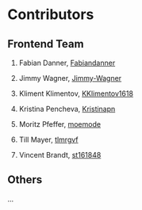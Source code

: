 # Contributors

## Frontend Team

1. Fabian Danner, [Fabiandanner](https://github.com/Fabiandanner)

2. Jimmy Wagner, [Jimmy-Wagner](https://github.com/Jimmy-Wagner)

3. Kliment Klimentov, [KKlimentov1618](https://github.com/KKlimentov1618) 

4. Kristina Pencheva, [Kristinapn](https://github.com/Kristinapn)

5. Moritz Pfeffer, [moemode](https://github.com/moemode)

6. Till Mayer, [tlmrgvf](https://github.com/tlmrgvf)

7. Vincent Brandt, [st161848](https://github.com/st161848)

## Others

...